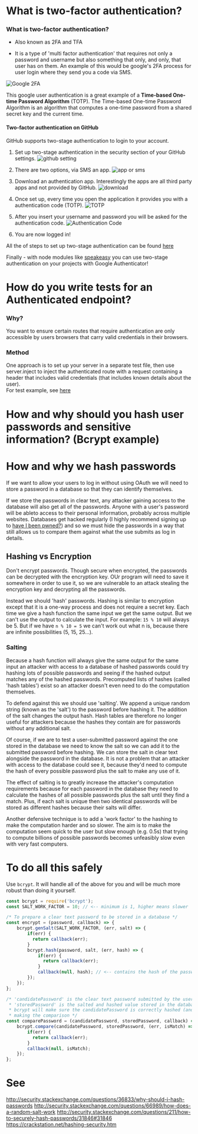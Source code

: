 # What is two-factor authentication?

### What is two-factor authentication?

- Also known as 2FA and TFA

- It is a type of 'multi factor authentication' that requires not only a password and username but
also something that only, and only, that user has on them. An example of this would be google's 2FA process
for user login where they send you a code via SMS.

![Google 2FA](./images/Google2FA.png "Google 2FA")

This google user authentication is a great example of a **Time-based One-time Password Algorithm** (TOTP).
The Time-based One-time Password Algorithm is an algorithm that computes a one-time password from a shared secret key and the current time.

#### Two-factor authentication on GitHub

GitHub supports two-stage authentication to login to your account.

1. Set up two-stage authentication in the security section of your GitHub settings.
![github setting](./images/1_github_2fa_init.png)

2. There are two options, via SMS an app.
![app or sms](./images/2_app_or_sms.png)

3. Download an authentication app. Interestingly the apps are all third party apps and not provided by GitHub.
![download](./images/3_download_auth_app_small.png)

4. Once set up, every time you open the application it provides you with a authentication code (TOTP).
![TOTP](./images/4_TOTP_small.png)

5. After you insert your username and password you will be asked for the authentication code.
![Authentication Code](./images/5_login_with_code.png)

6. You are now logged in!

All the of steps to set up two-stage authentication can be found [here](https://help.github.com/articles/configuring-two-factor-authentication-via-a-totp-mobile-app/ "GitHub 2FA setup step-by-step")

Finally - with node modules like [speakeasy](https://github.com/speakeasyjs/speakeasy) you can use two-stage authentication on your
projects with Google Authenticator!

# How do you write tests for an Authenticated endpoint?

### Why?
You want to ensure certain routes that require authentication are only accessible by users browsers that carry valid credentials in their browsers.
### Method
One approach is to set up your server in a separate test file, then use server.inject to inject the authenticated route with a request containing a header that includes valid credentials (that includes known details about the user).  
For test example, see [here](https://github.com/njsfield/authentication-test/blob/master/README.md)
# How and why should you hash user passwords and sensitive information? (Bcrypt example)
# How and why we hash passwords

If we want to allow your users to log in without using OAuth we will need to store a password in a database so that they can identify themselves.

If we store the passwords in clear text, any attacker gaining access to the database will also get all of the passwords. Anyone with a user's password will be ableto access to their personal information, probably across multiple websites. Databases get hacked regularly (I highly recommend signing up to [have I been pwned?](https://haveibeenpwned.com/)) and so we must hide the passwords in a way that still allows us to compare them against what the use submits as log in details.

## Hashing vs Encryption

Don't encrypt passwords. Though secure when encrypted, the passwords can be decrypted with the encryption key. OUr program will need to save it somewhere in order to use it, so we are vulnerable to an attack stealing the encryption key and decrypting all the passwords.

Instead we should 'hash' passwords. Hashing is similar to encryption except that it is a one-way process and does not require a secret key. Each time we give a hash function the same input we get the same output. But we can't use the output to calculate the input. For example: `15 % 10` will always be 5. But if we have `n % 10 = 5` we can't work out what n is, because there are infinite possibilities (5, 15, 25...).

### Salting

Because a hash function will always give the same output for the same input an attacker with access to a database of hashed passwords could try hashing lots of possible passwords and seeing if the hashed output matches any of the hashed passwords. Precomputed lists of hashes (called 'hash tables') exist so an attacker doesn't even need to do the computation themselves.

To defend against this we should use 'salting'. We append a unique random string (known as the 'salt') to the password before hashing it. The addition of the salt changes the output hash. Hash tables are therefore no longer useful for attackers because the hashes they contain are for passwords without any additional salt.

Of course, if we are to test a user-submitted password against the one stored in the database we need to know the salt so we can add it to the submitted password before hashing. We can store the salt in clear text alongside the password in the database. It is not a problem that an attacker with access to the database could see it, because they'd need to compute the hash of every possible password plus the salt to make any use of it.

The effect of salting is to greatly increase the attacker's computation requirements because for each password in the database they need to calculate the hashes of all possible passwords plus the salt until they find a match. Plus, if each salt is unique then two identical passwords will be stored as different hashes because their salts will differ.

Another defensive technique is to add a 'work factor' to the hashing to make the computation harder and so slower. The aim is to make the computation seem quick to the user but slow enough (e.g. 0.5s) that trying to compute billions of possible passwords becomes unfeasibly slow even with very fast computers.

# To do all this safely

Use `bcrypt`. It will handle all of the above for you and will be much more robust than doing it yourself.

```javascript
const bcrypt = require('bcrypt');
const SALT_WORK_FACTOR = 10; // <-- minimum is 1, higher means slower

/* To prepare a clear text password to be stored in a database */
const encrypt = (password, callback) => {
    bcrypt.genSalt(SALT_WORK_FACTOR, (err, salt) => {
        if(err) {
          return callback(err);
        }
        bcrypt.hash(password, salt, (err, hash) => {
            if(err) {
              return callback(err);
            }
            callback(null, hash); // <-- contains the hash of the password + salt. Can be inserted into DB now.
        });
    });
};

/* 'candidatePassword' is the clear text password submitted by the user when logging in.
 * 'storedPassword' is the salted and hashed value stored in the database.
 * bcrypt will make sure the candidatePassword is correctly hashed (and salted if need be) before
 * making the comparison */
const comparePassword = (candidatePassword, storedPassword, callback) => {
    bcrypt.compare(candidatePassword, storedPassword, (err, isMatch) => {
        if(err) {
          return callback(err);
        }
        callback(null, isMatch);
    });
};

```
# See

http://security.stackexchange.com/questions/36833/why-should-i-hash-passwords
http://security.stackexchange.com/questions/66989/how-does-a-random-salt-work
http://security.stackexchange.com/questions/211/how-to-securely-hash-passwords/31846#31846
https://crackstation.net/hashing-security.htm
